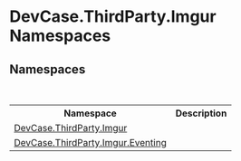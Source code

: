 # DevCase.ThirdParty.Imgur Namespaces
 




## Namespaces
&nbsp;<table><tr><th>Namespace</th><th>Description</th></tr><tr><td><a href="N_DevCase_ThirdParty_Imgur">DevCase.ThirdParty.Imgur</a></td><td></td></tr><tr><td><a href="N_DevCase_ThirdParty_Imgur_Eventing">DevCase.ThirdParty.Imgur.Eventing</a></td><td></td></tr></table>&nbsp;
